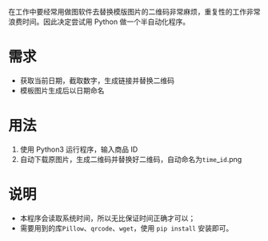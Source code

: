 在工作中要经常用做图软件去替换模版图片的二维码非常麻烦，重复性的工作非常浪费时间。因此决定尝试用 Python 做一个半自动化程序。

# 需求

- 获取当前日期，截取数字，生成链接并替换二维码
- 模板图片生成后以日期命名

# 用法

1. 使用 Python3 运行程序，输入商品 ID
2. 自动下载原图片，生成二维码并替换好二维码，自动命名为`time`_`id`.png

# 说明

- 本程序会读取系统时间，所以无比保证时间正确才可以；
- 需要用到的库`Pillow`、`qrcode`、`wget`，使用 `pip install` 安装即可。

